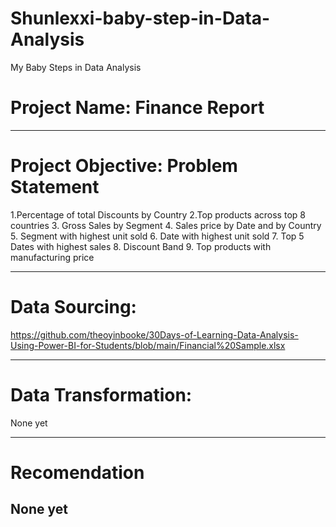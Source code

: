 # Shunlexxi-baby-step-in-Data-Analysis
My Baby Steps in Data Analysis

# Project Name: Finance Report

---
# Project Objective: Problem Statement
1.Percentage of total Discounts by Country
2.Top products across top 8 countries
3. Gross Sales by Segment
4. Sales price by Date and by Country
5. Segment with highest unit sold
6. Date with highest unit sold
7. Top 5 Dates with highest sales
8. Discount Band
9. Top products with manufacturing price


---

# Data Sourcing:
https://github.com/theoyinbooke/30Days-of-Learning-Data-Analysis-Using-Power-BI-for-Students/blob/main/Financial%20Sample.xlsx


---

# Data Transformation:
None yet

---

# Recomendation
None yet
---
